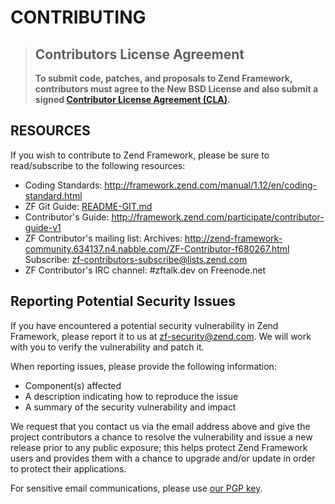 # CONTRIBUTING

> ## Contributors License Agreement
>
> **To submit code, patches, and proposals to Zend Framework, contributors must
agree to the New BSD License and also submit a signed
[Contributor License Agreement (CLA)](https://github.com/zendframework/zf1/wiki/Contributor-License-Agreement-%28CLA%29).**

## RESOURCES

If you wish to contribute to Zend Framework, please be sure to
read/subscribe to the following resources:

 -  Coding Standards:
    http://framework.zend.com/manual/1.12/en/coding-standard.html
 -  ZF Git Guide:
    [README-GIT.md](README-GIT.md)
 -  Contributor's Guide:
    http://framework.zend.com/participate/contributor-guide-v1
 -  ZF Contributor's mailing list:
    Archives: http://zend-framework-community.634137.n4.nabble.com/ZF-Contributor-f680267.html
    Subscribe: zf-contributors-subscribe@lists.zend.com
 -  ZF Contributor's IRC channel:
    #zftalk.dev on Freenode.net

## Reporting Potential Security Issues

If you have encountered a potential security vulnerability in Zend Framework,
please report it to us at [zf-security@zend.com](mailto:zf-security@zend.com).
We will work with you to verify the vulnerability and patch it.

When reporting issues, please provide the following information:

- Component(s) affected
- A description indicating how to reproduce the issue
- A summary of the security vulnerability and impact

We request that you contact us via the email address above and give the project
contributors a chance to resolve the vulnerability and issue a new release prior
to any public exposure; this helps protect Zend Framework users and provides
them with a chance to upgrade and/or update in order to protect their applications.

For sensitive email communications, please use [our PGP key](http://framework.zend.com/zf-security-pgp-key.asc).

